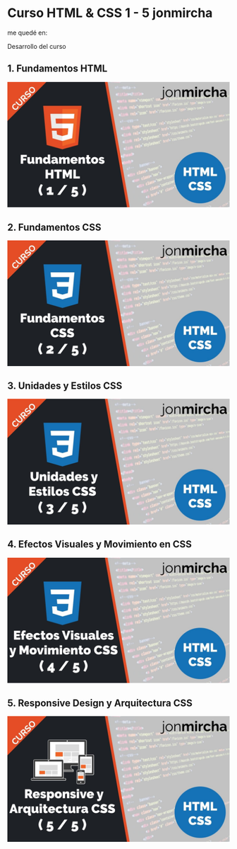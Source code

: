 <h1>Curso HTML & CSS 1 - 5 jonmircha</h1>

<p>me quedé en:
  <a href="" target="_blank"></a>
</p>

<p>Desarrollo del curso</p>

<h2>1. Fundamentos HTML</h2>
<p>
  <a href="https://www.youtube.com/watch?v=-oK6zL01fNM" target="_blank"><img src="./img/1.jpg" alt="" width="600"></a>
  <!-- style='background-image: url("https://i.ytimg.com/vi/-oK6zL01fNM/maxresdefault.jpg");' -->
</p>

<h2>2. Fundamentos CSS</h2>
<p>
  <a href="https://www.youtube.com/watch?v=K3xmRF8ab1o" target="_blank"><img src="./img/2.jpg" alt="" width="600"></a>
  <!-- style='background-image: url("https://i.ytimg.com/vi/K3xmRF8ab1o/maxresdefault.jpg");' -->
</p>

<h2>3. Unidades y Estilos CSS</h2>
  <a href="https://www.youtube.com/watch?v=p_lT7AgpEMU" target="_blank"><img src="./img/3.jpg" alt="" width="600"></a>
  <!-- style='background-image: url("https://i.ytimg.com/vi/p_lT7AgpEMU/maxresdefault.jpg");' -->
</p>

<h2>4. Efectos Visuales y Movimiento en CSS</h2>
  <a href="https://www.youtube.com/watch?v=mVhoGXkDbMw" target="_blank"><img src="./img/4.jpg" alt="" width="600"></a>
  <!-- style='background-image: url("https://i.ytimg.com/vi/mVhoGXkDbMw/maxresdefault.jpg");' -->
</p>

<h2>5. Responsive Design y Arquitectura CSS</h2>
  <a href="https://www.youtube.com/watch?v=udGrXWeJp1Y" target="_blank"><img src="./img/5.jpg" alt="" width="600"></a>
  <!-- style='background-image: url("https://i.ytimg.com/vi/udGrXWeJp1Y/maxresdefault.jpg");' -->
</p>
